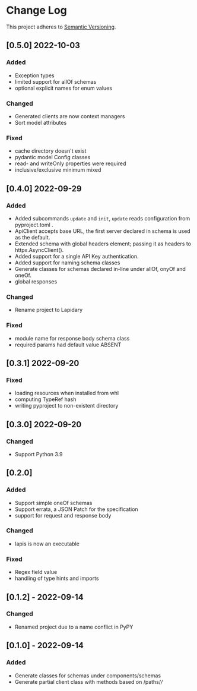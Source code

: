 # Change Log
This project adheres to [Semantic Versioning](http://semver.org/).

## [0.5.0] 2022-10-03
### Added
- Exception types
- limited support for allOf schemas
- optional explicit names for enum values

### Changed
- Generated clients are now context managers
- Sort model attributes

### Fixed
- cache directory doesn't exist
- pydantic model Config classes
- read- and writeOnly properties were required
- inclusive/exclusive minimum mixed

## [0.4.0] 2022-09-29
### Added
- Added subcommands `update` and `init`, `update` reads configuration from pyproject.toml .
- ApiClient accepts base URL, the first server declared in schema is used as the default.
- Extended schema with global headers element; passing it as headers to httpx.AsyncClient().
- Added support for a single API Key authentication.
- Added support for naming schema classes
- Generate classes for schemas declared in-line under allOf, onyOf and oneOf.
- global responses

### Changed
- Rename project to Lapidary

### Fixed
- module name for response body schema class
- required params had default value ABSENT

## [0.3.1] 2022-09-20
### Fixed
- loading resources when installed from whl
- computing TypeRef hash
- writing pyproject to non-existent directory

## [0.3.0] 2022-09-20
### Changed
- Support Python 3.9

## [0.2.0]
### Added
- Support simple oneOf schemas
- Support errata, a JSON Patch for the specification
- support for request and response body

### Changed
- lapis is now an executable

### Fixed
- Regex field value
- handling of type hints and imports

## [0.1.2] - 2022-09-14
### Changed
- Renamed project due to a name conflict in PyPY


## [0.1.0] - 2022-09-14
### Added
- Generate classes for schemas under components/schemas
- Generate partial client class with methods based on /paths/*/*


